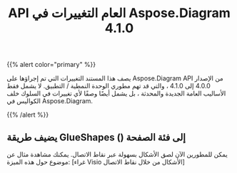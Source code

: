 ﻿---
title: API العام التغييرات في Aspose.Diagram 4.1.0
type: docs
weight: 40
url: /ar/net/public-api-changes-in-aspose-diagram-4-1-0/
---
{{% alert color="primary" %}} 

يصف هذا المستند التغييرات التي تم إجراؤها على Aspose.Diagram API من الإصدار 4.0.0 إلى 4.1.0 ، والتي قد تهم مطوري الوحدة النمطية / التطبيق. لا يشمل فقط الأساليب العامة الجديدة والمحدثة ، بل يشمل أيضًا وصفًا لأي تغييرات في السلوك خلف الكواليس في Aspose.Diagram.

{{% /alert %}} 
## **يضيف طريقة GlueShapes () إلى فئة الصفحة**
يمكن للمطورين الآن لصق الأشكال بسهولة عبر نقاط الاتصال. يمكنك مشاهدة مثال عن موضوع حول هذه الميزة: [غراء Visio الأشكال من خلال نقاط الاتصال]